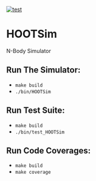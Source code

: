 [![test](https://github.com/jdinovi/HOOTSim/actions/workflows/test.yml/badge.svg)](https://github.com/jdinovi/HOOTSim/actions/workflows/test.yml)

# HOOTSim
N-Body Simulator

## Run The Simulator:
* `make build`
*  `./bin/HOOTSim`

## Run Test Suite:
* `make build`
* `./bin/test_HOOTSim`

## Run Code Coverages:
* `make build`
* `make coverage`
